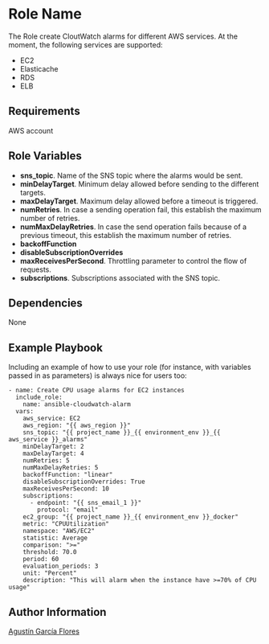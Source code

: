 Role Name
=========

The Role create CloutWatch alarms for different AWS services. At the moment, the following services are supported:

* EC2
* Elasticache
* RDS
* ELB

Requirements
------------

AWS account

Role Variables
--------------

* **sns_topic**. Name of the SNS topic where the alarms would be sent.
* **minDelayTarget**. Minimum delay allowed before sending to the different targets.
* **maxDelayTarget**. Maximum delay allowed before a timeout is triggered.
* **numRetries**. In case a sending operation fail, this establish the maximum number of retries.
* **numMaxDelayRetries**. In case the send operation fails because of a previous timeout, this establish the maximum number of retries.
* **backoffFunction**
* **disableSubscriptionOverrides**
* **maxReceivesPerSecond**. Throttling parameter to control the flow of requests.
* **subscriptions**. Subscriptions associated with the SNS topic.

Dependencies
------------

None

Example Playbook
----------------

Including an example of how to use your role (for instance, with variables passed in as parameters) is always nice for users too:

```
- name: Create CPU usage alarms for EC2 instances
  include_role:
    name: ansible-cloudwatch-alarm
  vars:
    aws_service: EC2
    aws_region: "{{ aws_region }}"
    sns_topic: "{{ project_name }}_{{ environment_env }}_{{ aws_service }}_alarms"
    minDelayTarget: 2
    maxDelayTarget: 4
    numRetries: 5
    numMaxDelayRetries: 5
    backoffFunction: "linear"
    disableSubscriptionOverrides: True
    maxReceivesPerSecond: 10
    subscriptions:
      - endpoint: "{{ sns_email_1 }}"
        protocol: "email"
    ec2_group: "{{ project_name }}_{{ environment_env }}_docker"
    metric: "CPUUtilization"
    namespace: "AWS/EC2"
    statistic: Average
    comparison: ">="
    threshold: 70.0
    period: 60
    evaluation_periods: 3
    unit: "Percent"
    description: "This will alarm when the instance have >=70% of CPU usage"
```


Author Information
------------------

[Agustín García Flores](https://www.linkedin.com/in/agustingarciaflores/)
